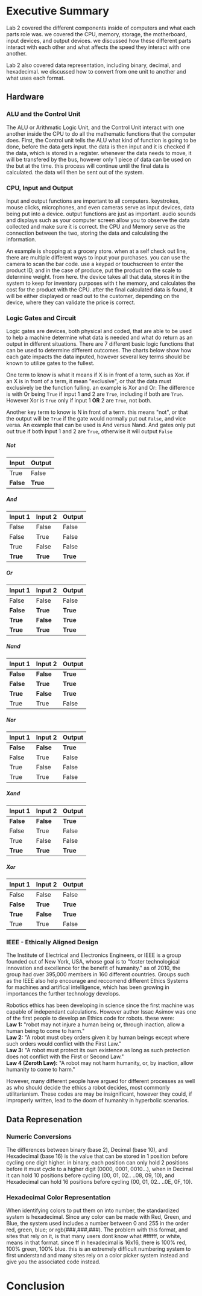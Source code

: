 # Executive Summary
Lab 2 covered the different components inside of computers and what each parts role was. we covered the CPU, memory, storage, the motherboard, input devices, and output devices. we discussed how these different parts interact with each other and what affects the speed they interact with one another.<br/>

Lab 2 also covered data representation, including binary, decimal, and hexadecimal. we discussed how to convert from one unit to another and what uses each format.
## Hardware
### ALU and the Control Unit
The ALU or Arithmatic Logic Unit, and the Control Unit interact with one another inside the CPU to do all the mathematic functions that the computer does. First, the Control unit tells the ALU what kind of function is going to be done, before the data gets input. the data is then input and it is checked if the data, which is stored in a register. whenever the data needs to move, it will be transfered by the bus, however only 1 piece of data can be used on the but at the time. this process will continue until the final data is calculated. the data will then be sent out of the system.
### CPU, Input and Output
Input and output functions are important to all computers. keystrokes, mouse clicks, microphones, and even cameras serve as input devices, data being put into a device. output functions are just as important. audio sounds and displays such as your computer screen allow you to observe the data collected and make sure it is correct. the CPU and Memory serve as the connection between the two, storing the data and calculating the information.<br/>

An example is shopping at a grocery store. when at a self check out line, there are multiple different ways to input your purchases. you can use the camera to scan the bar code. use a keypad or touchscreen to enter the product ID, and in the case of produce, put the product on the scale to determine weight. from here. the device takes all that data, stores it in the system to keep for inventory purposes with t he memory, and calculates the cost for the product with the CPU. after the final calculated data is found, it will be either displayed or read out to the customer, depending on the device, where they can validate the price is correct.
### Logic Gates and Circuit
Logic gates are devices, both physical and coded, that are able to be used to help a machine determine what data is needed and what do return as an output in different situations. There are 7 different basic logic functions that can be used to determine different outcomes. The charts below show how each gate impacts the data inputed, however several key terms should be known to utilize gates to the fullest.<br/>

One term to know is what it means if X is in front of a term, such as Xor. if an X is in front of a term, it mean "exclusive", or that the data must exclusively be the function fulling. an example is Xor and Or: The difference is with Or being `True` if input 1 and 2 are `True`, including if both are `True`. However Xor is `True` only if input 1 **OR** 2 are `True`, not both.<br/>

Another key term to know is N in front of a term. this means "not", or that the output will be `True` if the gate would normally put out `False`, and vice versa. An example that can be used is And versus Nand. And gates only put out true if both Input 1 and 2 are `True`, otherwise it will output `False`
##### Not

| Input | Output |
| ------ | ------ |
| True | False |
| **False** | **True** |
##### And

| Input 1 | Input 2 | Output |
| - | - | - |
| False | False | False |
| False | True | False |
| True | False | False |
| **True** | **True** | **True** |
##### Or

| Input 1 | Input 2 | Output |
| - | - | - |
| False | False |  False |
| **False** | **True** | **True** |
| **True** | **False** | **True** |
| **True** | **True** | **True** |
##### Nand

| Input 1 | Input 2 | Output |
| - | - | - |
| **False** | **False** |  **True** |
| **False** | **True** | **True** |
| **True** | **False** | **True** |
| True | True | False |
##### Nor

| Input 1 | Input 2 | Output |
| - | - | - |
| **False** | **False** |  **True** |
| False | True | False |
| True | False | False |
| True | True | False |
##### Xand

| Input 1 | Input 2 | Output |
| - | - | - |
| **False** | **False** |  **True** |
| False | True | False |
| True | False | False |
| **True** | **True** | **True** |
##### Xor

| Input 1 | Input 2 | Output |
| - | - | - |
| False | False | False |
| **False** | **True** | **True** |
| **True** | **False** | **True** |
| True | True | False |

### IEEE - Ethically Aligned Design
The Institute of Electrical and Electronics Engineers, or IEEE is a group founded out of New York, USA, whose goal is to "foster technological innovation and excellence for the benefit of humanity." as of 2010, the group had over 395,000 members in 160 different countries. Groups such as the IEEE also help encourage and reccomend different Ethics Systems for machines and artifical intelligence, which has been growing in importances the further technology develops.<br/>

Robotics ethics has been developing in science since the first machine was capable of independant calculations. However author Issac Asimov was one of the first people to develop an Ethics code for robots. these were:<br/>
**Law 1:** "robot may not injure a human being or, through inaction, allow a human being to come to harm."<br/>
**Law 2:** "A robot must obey orders given it by human beings except where such orders would conflict with the First Law."<br/>
**Law 3:** "A robot must protect its own existence as long as such protection does not conflict with the First or Second Law."<br/>
**Law 4 (Zeroth Law):** "A robot may not harm humanity, or, by inaction, allow humanity to come to harm."<br/>

However, many different people have argued for different processes as well as who should decide the ethics a robot decides, most commonly utilitarianism. These codes are may be insignificant, however they could, if improperly written, lead to the doom of humanity in hyperbolic scenarios. 
## Data Represenation
### Numeric Conversions
The differences between binary (base 2), Decimal (base 10), and Hexadecimal (base 16) is the value that can be stored in 1 position before cycling one digit higher. in binary, each position can only hold 2 positions before it must cycle to a higher digit (0000, 0001, 0010...), when in Decimal it can hold 10 positions before cycling (00, 01, 02.. ..08, 09, 10), and Hexadecimal can hold 16 positions before cycling (00, 01, 02.. ..0E, 0F, 10). 
### Hexadecimal Color Representation
When identifying colors to put them on into number, the standardized system is hexadecimal. Since any color can be made with Red, Green, and Blue, the system used includes a number between 0 and 255 in the order red, green, blue; or rgb(###,###,###). The problem with this format, and sites that rely on it, is that many users dont know what #ffffff, or white, means in that format. since ff in hexadecimal is 16x16, there is 100% red, 100% green, 100% blue. this is an extremely difficult numbering system to first understand and many sites rely on a color picker system instead and give you the associated code instead.
# Conclusion

